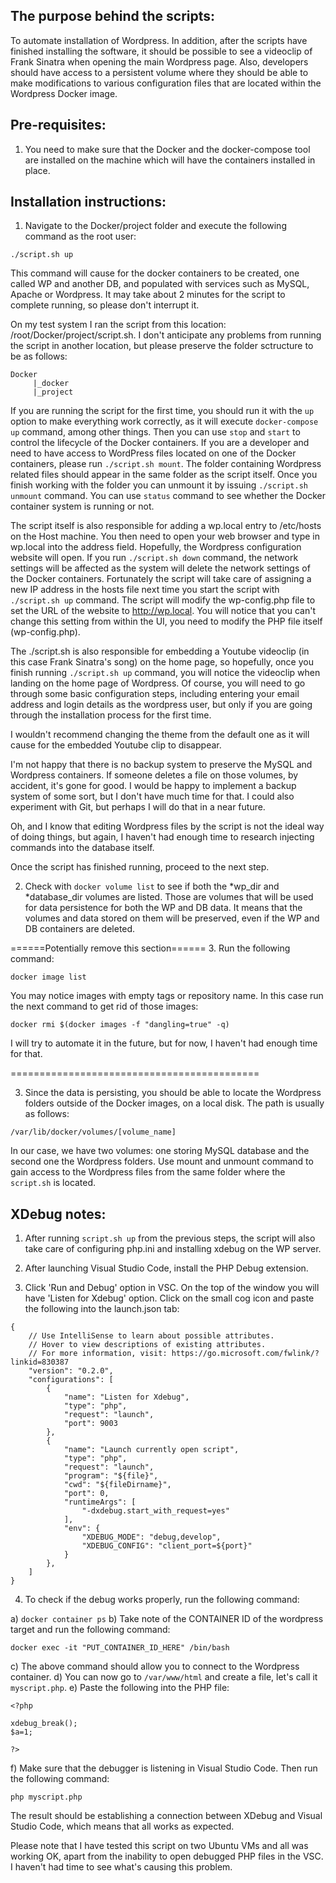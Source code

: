 ## The purpose behind the scripts:

To automate installation of Wordpress. In addition, after the scripts have finished installing the software, it should be possible to see a videoclip of Frank Sinatra when opening the main Wordpress page. Also, developers should have access to a persistent volume where they should be able to make modifications to various configuration files that are located within the Wordpress Docker image.

## Pre-requisites: 

1. You need to make sure that the Docker and the docker-compose tool are installed on the machine which will have the containers installed in place. 

## Installation instructions:

1. Navigate to the Docker/project folder and execute the following command as the root user: 

`./script.sh up`

This command will cause for the docker containers to be created, one called WP and another DB, and populated with services such as MySQL, Apache or Wordpress. It may take about 2 minutes for the script to complete running, so please don't interrupt it. 

On my test system I ran the script from this location: /root/Docker/project/script.sh. I don't anticipate any problems from running the script in another location, but please preserve the folder sctructure to be as follows: 

```
Docker
     |_docker
     |_project
```
If you are running the script for the first time, you should run it with the `up` option to make everything work correctly, as it will execute `docker-compose up` command, among other things. Then you can use `stop` and `start` to control the lifecycle of the Docker containers. If you are a developer and need to have access to WordPress files located on one of the Docker containers, please run `./script.sh mount`. The folder containing Wordpress related files should appear in the same folder as the script itself. Once you finish working with the folder you can unmount it by issuing `./script.sh unmount` command. You can use `status` command to see whether the Docker container system is running or not. 

The script itself is also responsible for adding a wp.local entry to /etc/hosts on the Host machine. You then need to open your web browser and type in wp.local into the address field. Hopefully, the Wordpress configuration website will open. If you run `./script.sh down` command, the network settings will be affected as the system will delete the network settings of the Docker containers. Fortunately the script will take care of assigning a new IP address in the hosts file next time you start the script with `./script.sh up` command. The script will modify the wp-config.php file to set the URL of the website to http://wp.local. You will notice that you can't change this setting from within the UI, you need to modify the PHP file itself (wp-config.php). 

The ./script.sh is also responsible for embedding a Youtube videoclip (in this case Frank Sinatra's song) on the home page, so hopefully, once you finish running `./script.sh up` command, you will notice the videoclip when landing on the home page of Wordpress. Of course, you will need to go through some basic configuration steps, including entering your email address and login details as the wordpress user, but only if you are going through the installation process for the first time. 

I wouldn't recommend changing the theme from the default one as it will cause for the embedded Youtube clip to disappear. 

I'm not happy that there is no backup system to preserve the MySQL and Wordpress containers. If someone deletes a file on those volumes, by accident, it's gone for good. I would be happy to implement a backup system of some sort, but I don't have much time for that. I could also experiment with Git, but perhaps I will do that in a near future. 

Oh, and I know that editing Wordpress files by the script is not the ideal way of doing things, but again, I haven't had enough time to research injecting commands into the database itself. 

Once the script has finished running, proceed to the next step.

2. Check with `docker volume list` to see if both the *wp_dir and *database_dir volumes are listed. Those are volumes that will be used for data persistence for both the WP and DB data. It means that the volumes and data stored on them will be preserved, even if the WP and DB containers are deleted.

======Potentially remove this section======
3. Run the following command: 

`docker image list` 

You may notice images with empty tags or repository name. In this case run the next command to get rid of those images: 

`docker rmi $(docker images -f "dangling=true" -q)`

I will try to automate it in the future, but for now, I haven't had enough time for that. 

===========================================

3. Since the data is persisting, you should be able to locate the Wordpress folders outside of the Docker images, on a local disk. The path is usually as follows: 

`/var/lib/docker/volumes/[volume_name]`

In our case, we have two volumes: one storing MySQL database and the second one the Wordpress folders. Use mount and unmount command to gain access to the Wordpress files from the same folder where the `script.sh` is located. 

## XDebug notes: 

1. After running `script.sh up` from the previous steps, the script will also take care of configuring php.ini and installing xdebug on the WP server. 

2. After launching Visual Studio Code, install the PHP Debug extension. 

3. Click 'Run and Debug' option in VSC. On the top of the window you will have 'Listen for Xdebug' option. Click on the small cog icon and paste the following into the launch.json tab: 
```
{
    // Use IntelliSense to learn about possible attributes.
    // Hover to view descriptions of existing attributes.
    // For more information, visit: https://go.microsoft.com/fwlink/?linkid=830387
    "version": "0.2.0",
    "configurations": [
        {
            "name": "Listen for Xdebug",
            "type": "php",
            "request": "launch",
            "port": 9003
        },
        {
            "name": "Launch currently open script",
            "type": "php",
            "request": "launch",
            "program": "${file}",
            "cwd": "${fileDirname}",
            "port": 0,
            "runtimeArgs": [
                "-dxdebug.start_with_request=yes"
            ],
            "env": {
                "XDEBUG_MODE": "debug,develop",
                "XDEBUG_CONFIG": "client_port=${port}"
            }
        },
    ]
}
```
4. To check if the debug works properly, run the following command:

a) `docker container ps`
b) Take note of the CONTAINER ID of the wordpress target and run the following command: 

`docker exec -it "PUT_CONTAINER_ID_HERE" /bin/bash`

c) The above command should allow you to connect to the Wordpress container.
d) You can now go to `/var/www/html` and create a file, let's call it `myscript.php`.
e) Paste the following into the PHP file: 
```
<?php 

xdebug_break();
$a=1;

?>
```
f) Make sure that the debugger is listening in Visual Studio Code. Then run the following command: 

`php myscript.php`

The result should be establishing a connection between XDebug and Visual Studio Code, which means that all works as expected. 

Please note that I have tested this script on two Ubuntu VMs and all was working OK, apart from the inability to open debugged PHP files in the VSC. I haven't had time to see what's causing this problem. 
